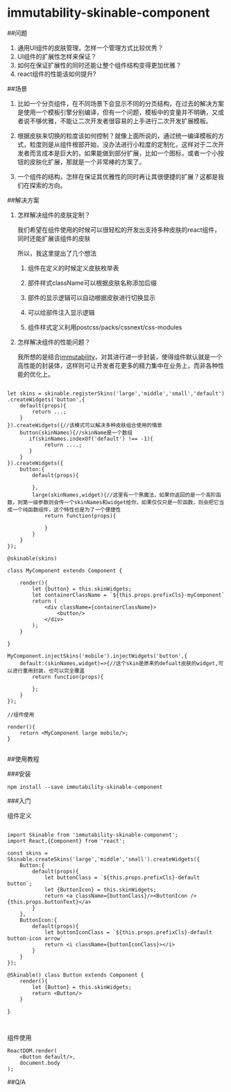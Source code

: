 immutability-skinable-component
===

##问题

1. 通用UI组件的皮肤管理，怎样一个管理方式比较优秀？
2. UI组件的扩展性怎样来保证？
3. 如何在保证扩展性的同时还能让整个组件结构变得更加优雅？
4. react组件的性能该如何提升?



##场景

1. 比如一个分页组件，在不同场景下会显示不同的分页结构，在过去的解决方案是使用一个模板引擎分别编译，但有一个问题，模板中的变量并不明确，又或者说不够优雅，不能让二次开发者很容易的上手进行二次开发扩展模板。

2. 根据皮肤来切换的粒度该如何控制？就像上面所说的，通过统一编译模板的方式，粒度则是从组件根部开始，没办法进行小粒度的定制化，这样对于二次开发者而言成本是巨大的，如果能做到部分扩展，比如一个图标，或者一个小按钮的皮肤化扩展，那就是一个非常棒的方案了。

3. 一个组件的结构，怎样在保证其优雅性的同时再让其很便捷的扩展？这都是我们在探索的方向。



##解决方案

1. 怎样解决组件的皮肤定制？

     我们希望在组件使用的时候可以很轻松的开发出支持多种皮肤的react组件，同时还能扩展该组件的皮肤

     所以，我这里提出了几个想法

      1. 组件在定义的时候定义皮肤枚举表

      2. 部件样式className可以根据皮肤名称添加后缀

      3. 部件的显示逻辑可以自动根据皮肤进行切换显示

      4. 可以给部件注入显示逻辑

      5. 组件样式定义利用postcss/packs/cssnext/css-modules

2. 怎样解决组件的性能问题？
	
	我所想的是结合[immutability](https://github.com/janryWang/immutability)，对其进行进一步封装，使得组件默认就是一个高性能的封装体，这样则可让开发者花更多的精力集中在业务上，而非各种性能的优化上。


```

let skins = skinable.registerSkins('large','middle','small','default')
.createWidgets('button',{
	default(props){
		return ...;
	}
}).createWidgets({//该模式可以解决多种皮肤组合使用的情景
	button(skinNames){//skinName是一个数组
	   if(skinNames.indexOf('default') !== -1){
	   		return ....;
	   }
	}
}).createWidgets({
	button:{
		default(props){
		
		},
		large(skinNames,widget){//这里有一个黑魔法，如果你返回的是一个高阶函数，则第一级参数则会传一个skinNames和widget给你，如果仅仅只是一阶函数，则会把它当成一个纯函数组件，这个特性也是为了一个便捷性
			return function(props){
			
			}
		}
	}
});

@skinable(skins)

class MyComponent extends Component {
    
    render(){
    	let {button} = this.skinWidgets;
    	let containerClassName = `${this.props.prefixCls}-myComponent`
    	return (
    		<div className={containerClassName}>
    			<button/>
    		</div>
    	);
    }

}

MyComponent.injectSkins('mobile').injectWidgets('button',{
	default:(skinNames,widget)=>{//这个skin是原来的defualt皮肤的widget,可以进行重用封装，也可以完全覆盖
		return function(props){
		
		};
	}
});

//组件使用

render(){
	return <MyComponent large mobile/>;
}


```

##使用教程

###安装

```
npm install --save immutability-skinable-component

```

###入门

组件定义

```

import Skinable from 'immutability-skinable-component';
import React,{Component} from 'react';

const skins = Skinable.createSkins('large','middle','small').createWidgets({
	Button:{
		default(props){
			let buttonClass = `${this.props.prefixCls}-default button`;
			let {ButtonIcon} = this.skinWidgets;
			return <a className={buttonClass}/><ButtonIcon />{this.props.buttonText}</a>
		}
	},
	ButtonIcon:{
		default(props){
			let buttonIconClass = `${this.props.prefixCls}-default button-icon arrow`
			return <i className={buttonIconClass}></i>
		}
	}
});

@Skinable() class Button extends Component {
	render(){
		let {Button} = this.skinWidgets;
		return <Button/>
	}

}



```

组件使用

```
ReactDOM.render(
	<Button default/>,
	document.body
);

```




##Q/A